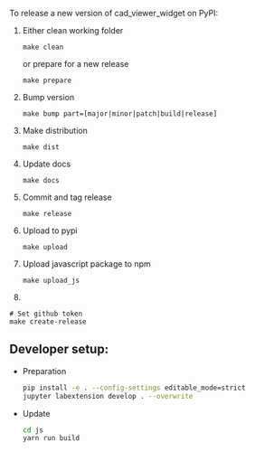 To release a new version of cad_viewer_widget on PyPI:

1. Either clean working folder

   ```shell
   make clean
   ```

   or prepare for a new release

   ```shell
   make prepare
   ```

2. Bump version

   ```shell
   make bump part=[major|minor|patch|build|release]
   ```

3. Make distribution

   ```shell
   make dist
   ```

4. Update docs

   ```shell
   make docs
   ```

5. Commit and tag release

   ```shell
   make release
   ```

6. Upload to pypi

   ```shell
   make upload
   ```

7. Upload javascript package to npm

   ```shell
   make upload_js
   ```

8.

   ```shell
   # Set github token
   make create-release   
   ```

## Developer setup:

- Preparation

   ```bash
   pip install -e . --config-settings editable_mode=strict
   jupyter labextension develop . --overwrite
   ```

- Update

   ```bash
   cd js
   yarn run build
   ```